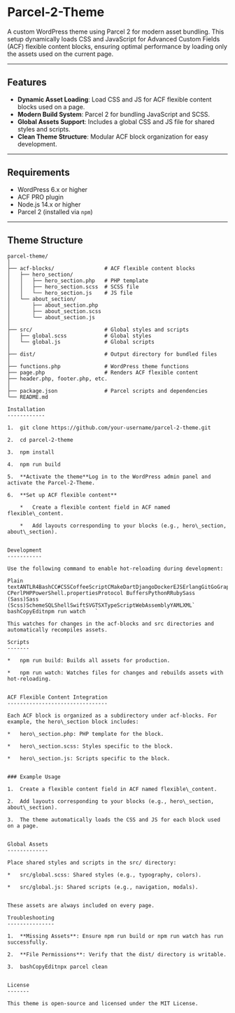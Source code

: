 # Parcel-2-Theme

A custom WordPress theme using Parcel 2 for modern asset bundling. This setup dynamically loads CSS and JavaScript for Advanced Custom Fields (ACF) flexible content blocks, ensuring optimal performance by loading only the assets used on the current page.

---

## Features

- **Dynamic Asset Loading**: Load CSS and JS for ACF flexible content blocks used on a page.
- **Modern Build System**: Parcel 2 for bundling JavaScript and SCSS.
- **Global Assets Support**: Includes a global CSS and JS file for shared styles and scripts.
- **Clean Theme Structure**: Modular ACF block organization for easy development.

---

## Requirements

- WordPress 6.x or higher
- ACF PRO plugin
- Node.js 14.x or higher
- Parcel 2 (installed via `npm`)

---

## Theme Structure

```plaintext
parcel-theme/
│
├── acf-blocks/                # ACF flexible content blocks
│   ├── hero_section/
│   │   ├── hero_section.php   # PHP template
│   │   ├── hero_section.scss  # SCSS file
│   │   └── hero_section.js    # JS file
│   └── about_section/
│       ├── about_section.php
│       ├── about_section.scss
│       └── about_section.js
│
├── src/                       # Global styles and scripts
│   ├── global.scss            # Global styles
│   └── global.js              # Global scripts
│
├── dist/                      # Output directory for bundled files
│
├── functions.php              # WordPress theme functions
├── page.php                   # Renders ACF flexible content
├── header.php, footer.php, etc.
│
├── package.json               # Parcel scripts and dependencies
└── README.md

Installation
------------

1.  git clone https://github.com/your-username/parcel-2-theme.git
    
2.  cd parcel-2-theme
    
3.  npm install
    
4.  npm run build
    
5.  **Activate the theme**Log in to the WordPress admin panel and activate the Parcel-2-Theme.
    
6.  **Set up ACF flexible content**
    
    *   Create a flexible content field in ACF named flexible\_content.
        
    *   Add layouts corresponding to your blocks (e.g., hero\_section, about\_section).
        

Development
-----------

Use the following command to enable hot-reloading during development:

Plain textANTLR4BashCC#CSSCoffeeScriptCMakeDartDjangoDockerEJSErlangGitGoGraphQLGroovyHTMLJavaJavaScriptJSONJSXKotlinLaTeXLessLuaMakefileMarkdownMATLABMarkupObjective-CPerlPHPPowerShell.propertiesProtocol BuffersPythonRRubySass (Sass)Sass (Scss)SchemeSQLShellSwiftSVGTSXTypeScriptWebAssemblyYAMLXML`   bashCopyEditnpm run watch   `

This watches for changes in the acf-blocks and src directories and automatically recompiles assets.

Scripts
-------

*   npm run build: Builds all assets for production.
    
*   npm run watch: Watches files for changes and rebuilds assets with hot-reloading.
    

ACF Flexible Content Integration
--------------------------------

Each ACF block is organized as a subdirectory under acf-blocks. For example, the hero\_section block includes:

*   hero\_section.php: PHP template for the block.
    
*   hero\_section.scss: Styles specific to the block.
    
*   hero\_section.js: Scripts specific to the block.
    

### Example Usage

1.  Create a flexible content field in ACF named flexible\_content.
    
2.  Add layouts corresponding to your blocks (e.g., hero\_section, about\_section).
    
3.  The theme automatically loads the CSS and JS for each block used on a page.
    

Global Assets
-------------

Place shared styles and scripts in the src/ directory:

*   src/global.scss: Shared styles (e.g., typography, colors).
    
*   src/global.js: Shared scripts (e.g., navigation, modals).
    

These assets are always included on every page.

Troubleshooting
---------------

1.  **Missing Assets**: Ensure npm run build or npm run watch has run successfully.
    
2.  **File Permissions**: Verify that the dist/ directory is writable.
    
3.  bashCopyEditnpx parcel clean
    

License
-------

This theme is open-source and licensed under the MIT License.

